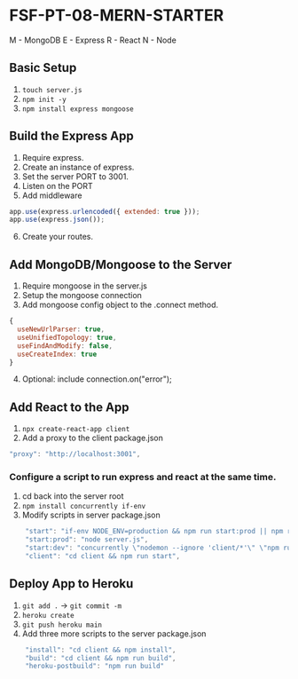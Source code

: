 # FSF-PT-08-MERN-STARTER

M - MongoDB
E - Express
R - React
N - Node

## Basic Setup

1. `touch server.js`
2. `npm init -y`
3. `npm install express mongoose`

## Build the Express App

1. Require express.
2. Create an instance of express.
3. Set the server PORT to 3001.
4. Listen on the PORT
5. Add middleware

```javascript
app.use(express.urlencoded({ extended: true }));
app.use(express.json());
```

6. Create your routes. 


## Add MongoDB/Mongoose to the Server
1. Require mongoose in the server.js
2. Setup the mongoose connection
3. Add mongoose config object to the .connect method.

``` javascript
{
  useNewUrlParser: true,
  useUnifiedTopology: true,
  useFindAndModify: false,
  useCreateIndex: true
}
```

4. Optional: include connection.on("error");


## Add React to the App
1. `npx create-react-app client`
2. Add a proxy to the client package.json

``` javascript
"proxy": "http://localhost:3001",
```

### Configure a script to run express and react at the same time.
1. cd back into the server root
2. `npm install concurrently if-env`
3. Modify scripts in server package.json

``` javascript
    "start": "if-env NODE_ENV=production && npm run start:prod || npm run start:dev",
    "start:prod": "node server.js",
    "start:dev": "concurrently \"nodemon --ignore 'client/*'\" \"npm run client\"",
    "client": "cd client && npm run start",
```


## Deploy App to Heroku
1. `git add .` -> `git commit -m ` 
2. `heroku create`
3. `git push heroku main`
4. Add three more scripts to the server package.json

``` javascript
    "install": "cd client && npm install",
    "build": "cd client && npm run build",
    "heroku-postbuild": "npm run build"
```